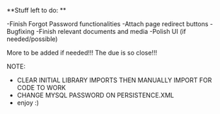 **Stuff left to do: **

-Finish Forgot Password functionalities
-Attach page redirect buttons
-Bugfixing
-Finish relevant documents and media
-Polish UI (if needed/possible)

More to be added if needed!!!
The due is so close!!!

NOTE:
- CLEAR INITIAL LIBRARY IMPORTS THEN MANUALLY IMPORT FOR CODE TO WORK
- CHANGE MYSQL PASSWORD ON PERSISTENCE.XML
- enjoy :)